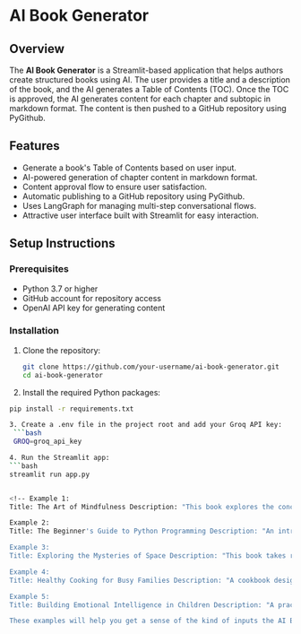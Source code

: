 # AI Book Generator

## Overview
The **AI Book Generator** is a Streamlit-based application that helps authors create structured books using AI. The user provides a title and a description of the book, and the AI generates a Table of Contents (TOC). Once the TOC is approved, the AI generates content for each chapter and subtopic in markdown format. The content is then pushed to a GitHub repository using PyGithub.

## Features
- Generate a book's Table of Contents based on user input.
- AI-powered generation of chapter content in markdown format.
- Content approval flow to ensure user satisfaction.
- Automatic publishing to a GitHub repository using PyGithub.
- Uses LangGraph for managing multi-step conversational flows.
- Attractive user interface built with Streamlit for easy interaction.

## Setup Instructions

### Prerequisites
- Python 3.7 or higher
- GitHub account for repository access
- OpenAI API key for generating content

### Installation
1. Clone the repository:
   ```bash
   git clone https://github.com/your-username/ai-book-generator.git
   cd ai-book-generator

2. Install the required Python packages:
  ```bash
  pip install -r requirements.txt

3. Create a .env file in the project root and add your Groq API key:
   ```bash
   GROQ=groq_api_key

4. Run the Streamlit app:
  ```bash 
  streamlit run app.py


<!-- Example 1:
Title: The Art of Mindfulness Description: "This book explores the concept of mindfulness and its importance in today's fast-paced world. It covers techniques for meditation, mindful living, and how to incorporate mindfulness into everyday routines to achieve a balanced and peaceful life. The book includes practical exercises and real-life examples."

Example 2:
Title: The Beginner's Guide to Python Programming Description: "An introductory guide designed for new programmers, this book covers the basics of Python programming, including variables, loops, functions, and data structures. Each chapter is filled with hands-on examples, exercises, and tips for building practical Python applications. The goal is to help readers build a strong foundation in Python and prepare them for more advanced programming challenges."

Example 3:
Title: Exploring the Mysteries of Space Description: "This book takes readers on a journey through the cosmos, exploring the planets, stars, and galaxies that make up our universe. It delves into the history of space exploration, the latest discoveries in astronomy, and theories about the origins of the universe. Ideal for space enthusiasts, it blends scientific information with engaging storytelling."

Example 4:
Title: Healthy Cooking for Busy Families Description: "A cookbook designed for families who want to eat healthy but are short on time. It features quick and easy recipes, tips for meal planning, and strategies for balancing nutrition with a busy lifestyle. The book includes breakfast, lunch, dinner, and snack options, all made with wholesome ingredients and minimal prep time."

Example 5:
Title: Building Emotional Intelligence in Children Description: "A practical guide for parents and educators, this book focuses on helping children understand and manage their emotions. It discusses the importance of emotional intelligence for success in life and provides strategies for fostering empathy, resilience, and effective communication skills. The book also includes activities that parents can do with their children to strengthen emotional awareness."

These examples will help you get a sense of the kind of inputs the AI Book Generator can process to create a detailed table of contents and chapters. Feel free to modify these examples to suit your needs. -->





